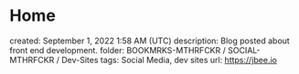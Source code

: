 # Home

created: September 1, 2022 1:58 AM (UTC)
description: Blog posted about front end development.
folder: BOOKMRKS-MTHRFCKR / SOCIAL-MTHRFCKR / Dev-Sites
tags: Social Media, dev sites
url: https://jbee.io